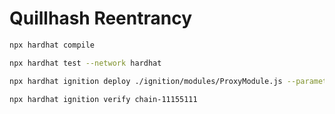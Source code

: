 # Quillhash Reentrancy

```sh
npx hardhat compile
```
```sh
npx hardhat test --network hardhat
```
```sh
npx hardhat ignition deploy ./ignition/modules/ProxyModule.js --parameters ignition/parameters.json
```
```sh
npx hardhat ignition verify chain-11155111
```
